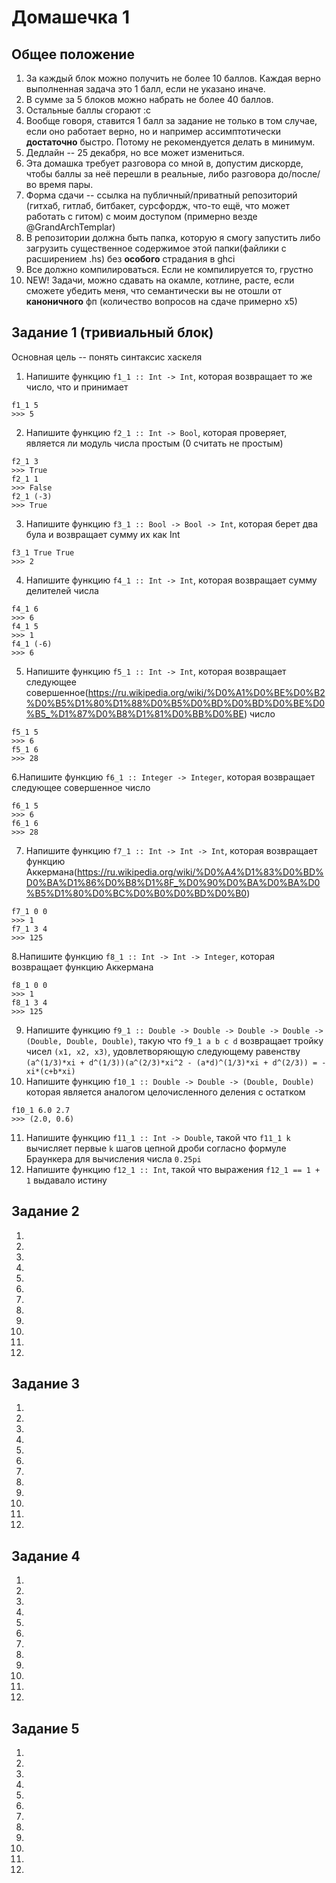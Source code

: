 # Домашечка 1
## Общее положение
1. За каждый блок можно получить не более 10 баллов. Каждая верно выполненная задача это 1 балл, если не указано иначе. 
2. В сумме за 5 блоков можно набрать не более 40 баллов.
3. Остальные баллы сгорают :с 
4. Вообще говоря, ставится 1 балл за задание не только в том случае, если оно работает верно, но и например ассимптотически **достаточно** быстро. Потому не рекомендуется делать в минимум. 
5. Дедлайн -- 25 декабря, но все может измениться. 
6. Эта домашка требует разговора со мной в, допустим дискорде, чтобы баллы за неё перешли в реальные, либо разговора до/после/во время пары. 
7. Форма сдачи -- ссылка на публичный/приватный репозиторий (гитхаб, гитлаб, битбакет, сурсфордж, что-то ещё, что может работать с гитом) с моим доступом (примерно везде @GrandArchTemplar) 
8. В репозитории должна быть папка, которую я смогу запустить либо загрузить существенное содержимое этой папки(файлики с расширением .hs) без **особого** страдания в ghci
9. Все должно компилироваться. Если не компилируется то, грустно
10. NEW! Задачи, можно сдавать на окамле, котлине, расте, если сможете убедить меня, что семантически вы не отошли от **каноничного** фп (количество вопросов на сдаче примерно х5)
## Задание 1 (тривиальный блок)
Основная цель -- понять синтаксис хаскеля
1. Напишите функцию `f1_1 :: Int -> Int`, которая возвращает то же число, что и принимает
```
f1_1 5
>>> 5
```
2. Напишите функцию `f2_1 :: Int -> Bool`, которая проверяет, является ли модуль числа простым (0 считать не простым)
```
f2_1 3
>>> True
f2_1 1
>>> False
f2_1 (-3)
>>> True
```
3. Напишите функцию `f3_1 :: Bool -> Bool -> Int`, которая берет два була и возвращает сумму их как Int
```
f3_1 True True
>>> 2
```
4. Напишите функцию `f4_1 :: Int -> Int`, которая возвращает cумму делителей числа
```
f4_1 6
>>> 6
f4_1 5
>>> 1
f4_1 (-6)
>>> 6
```
5. Напишите функцию `f5_1 :: Int -> Int`, которая возвращает следующее совершенное(https://ru.wikipedia.org/wiki/%D0%A1%D0%BE%D0%B2%D0%B5%D1%80%D1%88%D0%B5%D0%BD%D0%BD%D0%BE%D0%B5_%D1%87%D0%B8%D1%81%D0%BB%D0%BE) число
```
f5_1 5
>>> 6
f5_1 6
>>> 28
```
6.Напишите функцию `f6_1 :: Integer -> Integer`, которая возвращает следующее совершенное число
```
f6_1 5
>>> 6
f6_1 6
>>> 28
```
7. Напишите функцию `f7_1 :: Int -> Int -> Int`, которая возвращает функцию Аккермана(https://ru.wikipedia.org/wiki/%D0%A4%D1%83%D0%BD%D0%BA%D1%86%D0%B8%D1%8F_%D0%90%D0%BA%D0%BA%D0%B5%D1%80%D0%BC%D0%B0%D0%BD%D0%B0)
```
f7_1 0 0
>>> 1
f7_1 3 4
>>> 125
```
8.Напишите функцию `f8_1 :: Int -> Int -> Integer`, которая возвращает функцию Аккермана
```
f8_1 0 0
>>> 1
f8_1 3 4
>>> 125
```
9. Напишите функцию 
`f9_1 :: Double -> Double -> Double -> Double -> (Double, Double, Double)`, такую что `f9_1 a b c d` возвращает тройку чисел `(x1, x2, x3)`, удовлетворяющую следующему равенству
`(a^(1/3)*xi + d^(1/3))(a^(2/3)*xi^2 - (a*d)^(1/3)*xi + d^(2/3)) = -xi*(c+b*xi)`
10. Напишите функцию `f10_1 :: Double -> Double -> (Double, Double)` которая является аналогом целочисленного деления с остатком
```
f10_1 6.0 2.7
>>> (2.0, 0.6)
```
11. Напишите функцию `f11_1 :: Int -> Double`, такой что `f11_1 k` вычисляет первые `k` шагов цепной дроби согласно формуле Браункера для вычисления числа `0.25pi`
12. Напишите функцию `f12_1 :: Int`, такой что выражения `f12_1 == 1 + 1` выдавало истину 
## Задание 2
1.
2.
3.
4.
5.
6.
7.
8.
9.
10.
1.
2.
## Задание 3
1.
2.
3.
4.
5.
6.
7.
8.
9.
10.
1.
2.
## Задание 4
1.
2.
3.
4.
5.
6.
7.
8.
9.
10.
1.
2.
## Задание 5
1.
2.
3.
4.
5.
6.
7.
8.
9.
10.
1.
2.
